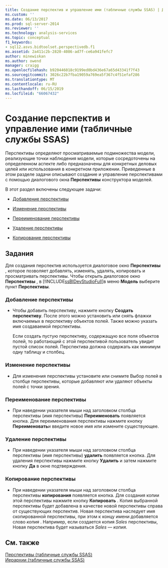 ```yaml
---
title: Создание перспектив и управление ими (табличные службы SSAS) | Документация Майкрософт
ms.custom: ''
ms.date: 06/13/2017
ms.prod: sql-server-2014
ms.reviewer: ''
ms.technology: analysis-services
ms.topic: conceptual
f1_keywords:
- sql12.asvs.bidtoolset.perspectivedb.f1
ms.assetid: 2a411c2b-2820-4086-ad7f-ce6a941fefc7
author: minewiskan
ms.author: owend
manager: craigg
ms.openlocfilehash: b920446018c9199ed0bd436e67a65d43341f7f43
ms.sourcegitcommit: 3026c22b7fba19059a769ea5f367c4f51efaf286
ms.translationtype: MT
ms.contentlocale: ru-RU
ms.lasthandoff: 06/15/2019
ms.locfileid: "66067432"
---
```

# <a name="create-and-manage-perspectives-ssas-tabular"></a>Создание перспектив и управление ими (табличные службы SSAS)
  Перспективы определяют просматриваемые подмножества модели, реализующие точки наблюдения модели, которые сосредоточены на определенном аспекте либо предназначены для конкретных деловых целей или использования в конкретном приложении. Приведенные в этом разделе задачи описывают создание и управление перспективами с помощью диалогового окна **Перспективы** конструктора моделей.  
  
 В этот раздел включены следующее задачи:  
  
-   [Добавление перспективы](#bkmk_add)  
  
-   [Изменение перспективы](#bkmk_edit)  
  
-   [Переименование перспективы](#bkmk_rename)  
  
-   [Удаление перспективы](#bkmk_delete)  
  
-   [Копирование перспективы](#bkmk_copy)  
  
## <a name="tasks"></a>Задания  
 Для создания перспектив используется диалоговое окно **Перспективы** , которое позволяет добавлять, изменять, удалять, копировать и просматривать перспективы. Чтобы открыть диалоговое окно **Перспективы** , в [!INCLUDE[ssBIDevStudioFull](../../includes/ssbidevstudiofull-md.md)]в меню **Модель** выберите пункт **Перспективы**.  
  
###  <a name="bkmk_add"></a> Добавление перспективы  
  
-   Чтобы добавить перспективу, нажмите кнопку **Создать перспективу**. После этого можно установить или снять флажки включаемых в перспективу объектов полей. Также можно указать имя создаваемой перспективы.  
  
     Если создать пустую перспективу, содержащую все поля объектов полей, то работающий с этой перспективой пользователь увидит пустой список полей. Перспектива должна содержать как минимум одну таблицу и столбец.  
  
###  <a name="bkmk_edit"></a> Изменение перспективы  
  
-   Для изменения перспективы установите или снимите Выбор полей в столбце перспективы, которые добавляют или удаляют объекты полей с точки зрения.  
  
###  <a name="bkmk_rename"></a> Переименование перспективы  
  
-   При наведении указателя мыши над заголовком столбца перспективы (имя перспективы) **Переименовать** появляется кнопка. Для переименования перспективы нажмите кнопку **Переименовать**и введите новое имя или измените существующее.  
  
###  <a name="bkmk_delete"></a> Удаление перспективы  
  
-   При наведении указателя мыши над заголовком столбца перспективы (имя перспективы) **удалить** появляется кнопка. Для удаления перспективы нажмите кнопку **Удалить** и затем нажмите кнопку **Да** в окне подтверждения.  
  
###  <a name="bkmk_copy"></a> Копирование перспективы  
  
-   При наведении указателя мыши над заголовком столбца перспективы **копирования** появляется кнопка. Для создания копии этой перспективы нажмите кнопку **Копировать** . Копия выбранной перспективы будет добавлена в качестве новой перспективы справа от существующих перспектив. Новая перспектива наследует имя скопированной перспективы, при этом к концу имени добавляется слово *копия* . Например, если создается копия *Sales* перспективы, Новая перспектива будет называться *Sales — копия*.  
  
## <a name="see-also"></a>См. также  
 [Перспективы (табличные службы SSAS)](perspectives-ssas-tabular.md)   
 [Иерархии (табличные службы SSAS)](hierarchies-ssas-tabular.md)  
  
  

